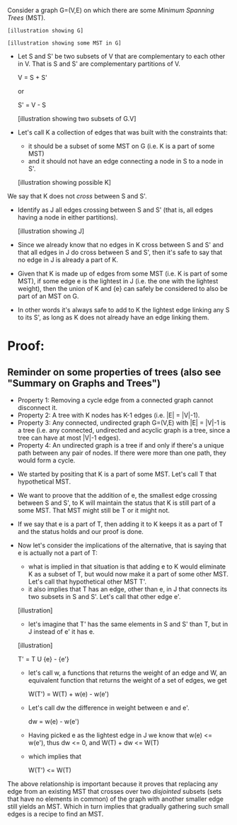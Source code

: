 Consider a graph G=(V,E) on which there are some *Minimum Spanning Trees* (MST).

    [illustration showing G]

    [illustration showing some MST in G]

- Let S and S' be two subsets of V that are complementary to each other in V. That is S and S' are complementary partitions of V.

    V = S + S'

    or 
    
    S' = V - S

    [illustration showing two subsets of G.V]

- Let's call K a collection of edges that was built with the constraints that:
    - it should be a subset of some MST on G (i.e. K is a part of some MST)
    - and it should not have an edge connecting a node in S to a node in S'. 

    [illustration showing possible K]


We say that K does not *cross* between S and S'.


- Identify as J all edges crossing between S and S' (that is, all edges having a node in either partitions).

    [illustration showing J]

- Since we already know that no edges in K cross between S and S' and that all edges in J do cross between S and S', then it's safe to say that no edge in J is already a part of K.

- Given that K is made up of edges from some MST (i.e. K is part of some MST), if some edge e is the lightest in J (i.e. the one with the lightest weight), then the union of K and {e} can safely be considered to also be part of an MST on G.

- In other words it's always safe to add to K the lightest edge linking any S to its S', as long as K does not already have an edge linking them.

Proof:
===

Reminder on some properties of trees (also see "Summary on Graphs and Trees")
---
* Property 1: Removing a cycle edge from a connected graph cannot disconnect it.
* Property 2: A tree with K nodes has K-1 edges (i.e. |E| = |V|-1).
* Property 3: Any connected, undirected graph G=(V,E) with |E| = |V|-1 is a tree (i.e. any connected, undirected and acyclic graph is a tree, since a tree can have at most |V|-1 edges).
* Property 4: An undirected graph is a tree if and only if there's a unique path between any pair of nodes. If there were more than one path, they would form a cycle.

- We started by positing that K is a part of some MST. Let's call T that hypothetical MST.
- We want to proove that the addition of e, the smallest edge crossing between S and S', to K will maintain the status that K is still part of a some MST. That MST might still be T or it might not.
- If we say that e is a part of T, then adding it to K keeps it as a part of T and the status holds and our proof is done.
- Now let's consider the implications of the alternative, that is saying that e is actually not a part of T:
    - what is implied in that situation is that adding e to K would eliminate K as a subset of T, but would now make it a part of some other MST. Let's call that hypothetical other MST T'.
    - it also implies that T has an edge, other than e, in J that connects its two subsets in S and S'. Let's call that other edge e'.

    [illustration]

    - let's imagine that T' has the same elements in S and S' than T, but in J instead of e' it has e. 

    [illustration]

    T' = T U {e} - {e'}

    - let's call w, a functions that returns the weight of an edge and W, an equivalent function that returns the weight of a set of edges, we get
        
        W(T') = W(T) + w(e) - w(e')
        
    - Let's call dw the difference in weight between e and e'.

        dw = w(e) - w(e')
    
    - Having picked e as the lightest edge in J we know that w(e) <= w(e'), thus dw <= 0, and 
        W(T) + dw <= W(T)

    - which implies that

        W(T') <= W(T)

The above relationship is important because it proves that replacing any edge from an existing MST that crosses over two *disjointed* subsets (sets that have no elements in common) of the graph with another smaller edge still yields an MST. Which in turn implies that gradually gathering such small edges is a recipe to find an MST. 

